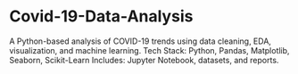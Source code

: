 # Covid-19-Data-Analysis
A Python-based analysis of COVID-19 trends using data cleaning, EDA, visualization, and machine learning. Tech Stack: Python, Pandas, Matplotlib, Seaborn, Scikit-Learn Includes: Jupyter Notebook, datasets, and reports.

